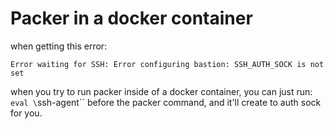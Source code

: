 # Packer in a docker container

when getting this error:

`Error waiting for SSH: Error configuring bastion: SSH_AUTH_SOCK is not set`

when you try to run packer inside of a docker container, you can just run: `eval \`ssh-agent\`` before the packer
command, and it'll create to auth sock for you.


